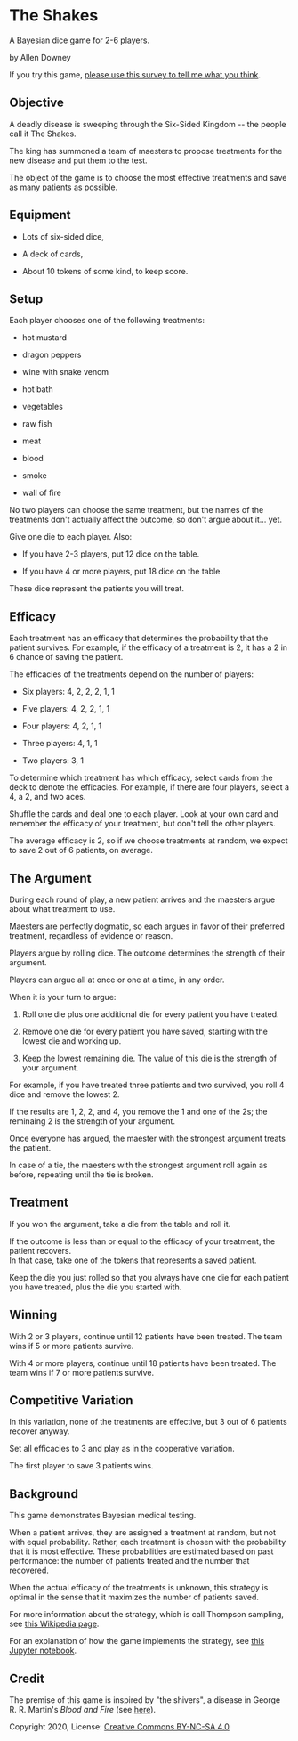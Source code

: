 # The Shakes

A Bayesian dice game for 2-6 players.

by Allen Downey

If you try this game, [please use this survey to tell me what you think](https://forms.gle/NPNSKJ5uv9EvZFRQ7).


## Objective

A deadly disease is sweeping through the Six-Sided Kingdom -- the people call it The Shakes.

The king has summoned a team of maesters to propose treatments for the new disease and put them to the test.

The object of the game is to choose the most effective treatments and save as many patients as possible.


## Equipment 

* Lots of six-sided dice, 

* A deck of cards,

* About 10 tokens of some kind, to keep score.


## Setup

Each player chooses one of the following treatments:

* hot mustard

* dragon peppers

* wine with snake venom

* hot bath

* vegetables

* raw fish

* meat

* blood

* smoke

* wall of fire

No two players can choose the same treatment, but the names of the treatments don't actually affect the outcome, so don't argue about it… yet.

Give one die to each player.  Also:

* If you have 2-3 players, put 12 dice on the table.

* If you have 4 or more players, put 18 dice on the table.

These dice represent the patients you will treat.


## Efficacy

Each treatment has an efficacy that determines the probability that the patient survives.  For example, if the efficacy of a treatment is 2, it has a 2 in 6 chance of saving the patient.

The efficacies of the treatments depend on the number of players:

* Six players: 4, 2, 2, 2, 1, 1

* Five players: 4, 2, 2, 1, 1

* Four players:  4, 2, 1, 1

* Three players: 4, 1, 1

* Two players: 3, 1

To determine which treatment has which efficacy, select cards from the deck to denote the efficacies.  For example, if there are four players, select a 4, a 2, and two aces.

Shuffle the cards and deal one to each player.  Look at your own card and remember the efficacy of your treatment, but don't tell the other players.

The average efficacy is 2, so if we choose treatments at random, we expect to save 2 out of 6 patients, on average.



## The Argument

During each round of play, a new patient arrives and the maesters argue about what treatment to use.

Maesters are perfectly dogmatic, so each argues in favor of their preferred treatment, regardless of evidence or reason.

Players argue by rolling dice.  The outcome determines the strength of their argument.

Players can argue all at once or one at a time, in any order.

When it is your turn to argue:

1. Roll one die plus one additional die for every patient you have treated.

2. Remove one die for every patient you have saved, starting with the lowest die and working up.

3. Keep the lowest remaining die.  The value of this die is the strength of your argument. 

For example, if you have treated three patients and two survived, you roll 4 dice and remove the lowest 2.

If the results are 1, 2, 2, and 4, you remove the 1 and one of the 2s; the reminaing 2 is the strength of your argument.

Once everyone has argued, the maester with the strongest argument treats the patient.

In case of a tie, the maesters with the strongest argument roll again as before, repeating until the tie is broken.


## Treatment

If you won the argument, take a die from the table and roll it.  

If the outcome is less than or equal to the efficacy of your treatment, the patient recovers.  
In that case, take one of the tokens that represents a saved patient.

Keep the die you just rolled so that you always have one die for each patient you have treated, plus the die you started with.


## Winning

With 2 or 3 players, continue until 12 patients have been treated.  The team wins if 5 or more patients survive.

With 4 or more players, continue until 18 patients have been treated.  The team wins if 7 or more patients survive.


## Competitive Variation

In this variation, none of the treatments are effective, but 3 out of 6 patients recover anyway.

Set all efficacies to 3 and play as in the cooperative variation.  

The first player to save 3 patients wins.


## Background

This game demonstrates Bayesian medical testing.  

When a patient arrives, they are assigned a treatment at random, but not with equal probability.
Rather, each treatment is chosen with the probability that it is most effective.
These probabilities are estimated based on past performance: the number of patients treated and the number that recovered.

When the actual efficacy of the treatments is unknown, this strategy is optimal in the sense that it 
maximizes the number of patients saved.

For more information about the strategy, which is call Thompson sampling, see [this Wikipedia page](https://en.wikipedia.org/wiki/Thompson_sampling).

For an explanation of how the game implements the strategy, see [this Jupyter notebook](https://colab.research.google.com/github/AllenDowney/TheShakes/blob/main/shakes.ipynb).


## Credit

The premise of this game is inspired by "the shivers", a disease in George R. R. Martin's *Blood and Fire* (see [here](https://awoiaf.westeros.org/index.php/Shivers)).

Copyright 2020, License: [Creative Commons BY-NC-SA 4.0](https://creativecommons.org/licenses/by-nc-sa/4.0/)


